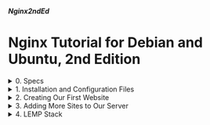 ##### Nginx2ndEd
# Nginx Tutorial for Debian and Ubuntu, 2nd Edition

<details markdown="1">
<summary>
0. Specs
</summary>

---

### 0.0. The What
It's been some time after I prepared [NginxOnDebianUbuntu](NginxOnDebianUbuntu.html) tutorial. I decided to revise it with a new perspective. The old document will be available for some time, in case you'd like to check it too.

Nginx is a very powerful web server software. Some sources tell that it is one of the most used web server software with Apache.

### 0.1. Environment
I used Debian and Ubuntu server editions, namely Debian 11 & 12, Ubuntu 22.04 & 24.04 LTS Servers.

I have a test domain name: 386387.xyz. I used it for my tests. 

Unless you want to run a totally static website, you would need PHP and a database server too. So we're going to touch them a bit.

### 0.3. Sources

- [nginx.org](https://nginx.org/en/docs/)  
- [www.geeksforgeeks.org](https://www.geeksforgeeks.org/how-to-retrieve-data-from-mysql-database-using-php/)  
- [Deepseek](https://www.deepseek.com/)   
- [ChatGPT](https://chatgpt.com/) 

<br>
</details>

<details markdown="1">
<summary>
1. Installation and Configuration Files
</summary>

---
### 1.1. Installation
Upgrade repositories and install nginx package

```
sudo apt update
sudo apt install nginx --yes
```

When installed on Debian and Ubuntu, nginx (as the other daemon packages) starts automatically. You can check the service:

```
systemctl status nginx
```

Debian package maintainers prepared a sample page for the web server. You can check it:

```
sudo nano /var/www/html/index.nginx-debian.html
```

### 1.2. Configuration Files

Debian and Ubuntu installations have the following files and directories at /etc/nginx:

- **fastcgi.conf**: Contains default settings for FastCGI applications.
- **fastcgi_params**: Similar to fastcgi.conf, it defines FastCGI parameters but is more minimal. Some configurations use one or the other.
- **koi-utf**: Charset conversion maps for KOI8-R (Cyrillic encoding) to UTF-8. 
- **koi-win**: Charset conversion maps for KOI8-R (Cyrillic encoding) to Windows-1251.
- **mime.types**: Defines the mapping of file extensions to MIME types.
- **nginx.conf**: The main Nginx configuration file that includes global settings and loads other configurations.
- **proxy_params**: Contains default settings for reverse proxying requests to another server.
- **scgi_params**: Configuration parameters for handling SCGI (Simple Common Gateway Interface) requests.
- **uwsgi_params**: Defines parameters for uWSGI applications (commonly used for Python web apps).
- **win-utf**: Charset conversion map for Windows-1251 encoding.
- **conf.d/**: Stores additional Nginx configuration files that are automatically loaded. Empty on default installations.
- **modules-available/**: Contains configuration files for optional Nginx modules that can be enabled or disabled. Empty on default installations.
- **modules-enabled/**: Symbolic links to active modules from modules-available/. Empty on default installations.
- **sites-available/**: Stores virtual host configurations for different websites (like Apache’s sites-available).
- **sites-enabled/**: Contains symbolic links to active virtual host configurations from sites-available/.
- **snippets/**: Stores reusable configuration fragments that can be included in other config files (e.g., SSL settings).

Normally, we do not need to edit configuration files other than the ones in sites-available/.

### 1.3. Scripts for Enabling & Disabling Sites & Modules

If you used Apache Web Server you would remember there are commands like a2ensite, a2dissite, a2enmod, a2dismod. They are used to enable/disable sites and modules.

With the help of ChatGPT, I prepared Nginx counterparts of these commands as nxensite, nxdissite, nxenmod, and nxdismod.

#### 1.3.1. nxensite Enable a Site

This script is expected to enable a site configuration by creating a symbolic link in sites-enabled/ from sites-available/.

Let's create it:

```
sudo nano /usr/local/bin/nxensite
```

Fill as below:

```
#!/bin/bash
if [ -z "$1" ]; then
    echo "Usage: nxensite <site-name>"
    exit 1
fi

SITE="/etc/nginx/sites-available/$1"
LINK="/etc/nginx/sites-enabled/$1"

if [ ! -f "$SITE" ]; then
    echo "Site configuration '$1' does not exist in sites-available."
    exit 1
fi

ln -s "$SITE" "$LINK"
echo "Enabled site: $1"
```

Make it executable:

```
sudo chmod +x /usr/local/bin/nxensite
```

It is necessary to reload nginx after enabling a site:

```
sudo systemctl reload nginx
```

#### 1.3.2. nxdissite Disable a Site

This script is expected to disable a site configuration by removing its symbolic link from sites-enabled/.

Let's create it:

```
sudo nano /usr/local/bin/nxdissite
```

Fill as below:

```
#!/bin/bash
if [ -z "$1" ]; then
    echo "Usage: nxdissite <site-name>"
    exit 1
fi

LINK="/etc/nginx/sites-enabled/$1"

if [ ! -L "$LINK" ]; then
    echo "Site '$1' is not enabled."
    exit 1
fi

rm "$LINK"
echo "Disabled site: $1"
```


Make it executable:

```
sudo chmod +x /usr/local/bin/nxdissite
```

It is necessary to reload nginx after disabling a site:

```
sudo systemctl reload nginx
```

#### 1.3.3. nxenmod Enable a Module

This script is expected to enable a module by creating a symbolic link in mods-enabled/ from mods-available/.

Let's create it:

```
sudo nano /usr/local/bin/nxenmod
```

Fill as below:

```
#!/bin/bash
if [ -z "$1" ]; then
    echo "Usage: nxenmod <module-name>"
    exit 1
fi

MOD="/etc/nginx/modules-available/$1.conf"
LINK="/etc/nginx/modules-enabled/$1.conf"

if [ ! -f "$MOD" ]; then
    echo "Module configuration '$1.conf' does not exist in modules-available."
    exit 1
fi

ln -s "$MOD" "$LINK"
echo "Enabled module: $1"
```

Make it executable:

```
sudo chmod +x /usr/local/bin/nxenmod
```

It is necessary to restart nginx after enabling a module:

```
sudo systemctl restart nginx
```

#### 1.3.4. nxdismod Disable a Module

This script is expected to disable a module by removing its symbolic link from mods-enabled/.

Let's create it:

```
sudo nano /usr/local/bin/nxdismod
```

Fill as below:

```
#!/bin/bash
if [ -z "$1" ]; then
    echo "Usage: nxdismod <module-name>"
    exit 1
fi

LINK="/etc/nginx/modules-enabled/$1.conf"

if [ ! -L "$LINK" ]; then
    echo "Module '$1' is not enabled."
    exit 1
fi

rm "$LINK"
echo "Disabled module: $1"
```

Make it executable:

```
sudo chmod +x /usr/local/bin/nxdismod
```

It is necessary to restart nginx after disabling a module:

```
sudo systemctl restart nginx
```

<br>
</details>

<details markdown="1">
<summary>
2. Creating Our First Website
</summary>

---
### 2.0. Explanations

When Nginx is installed, it creates a configuraiton file in sites-available/ directory with the name default. 

Configuration file default comes enabled, that is linked to sites-enabled/ directory. 

Like Apache, there are 4 steps to create a web site on Nginx Web Server.

1. Prepare a place for the website contents and put the contents in there. Generally, a directory under /var/www is fine.
2. Create a configuration file for the site in /etc/nginx/sites-available/
3. Enable the site with nx2ensite command (or by just linking it to /etc/nginx/sites-enabled/ directory yourself).
4. Reload Nginx daemon.

### 2.1. Configure the Website
#### 2.1.1. Prepare Website Home

Make a home for our website:

```
sudo mkdir /var/www/386387.xyz
```

Create a sample home page

```
sudo nano /var/www/386387.xyz/index.html
```

Fill as below:

```
<html>
<title>386387.xyz Test Page</title>
<body>
<h1>386387.xyz Test Page</h1>
<p>386387.xyz and www.386387.xyz land here.</p>
</body>
</html>
```

Make Nginx daemon user own the directory and files:

```
sudo chown -R www-data:www-data /var/www/386387.xyz
```

Change all directory permissions to 755 and file permissions to 644

```
sudo find /var/www/386387.xyz -type d -exec chmod 755 {} \;
sudo find /var/www/386387.xyz -type f -exec chmod 644 {} \;
```

### 2.1.2. Create Website Configuration 

Disable the default site configuration, we don't need it anymore

```
sudo nxdissite default
```

Create the configuration file of the site

```
sudo nano /etc/nginx/sites-available/386387.xyz
```

Fill as below:

```
server {
   listen 80;
   listen [::]:80;
   root /var/www/386387.xyz;
   index index.html index.htm;
   server_name 386387.xyz www.386387.xyz;
   access_log /var/log/nginx/386387.xyz.access.log;
   error_log /var/log/nginx/386387.xyz.error.log;
   location / {
      try_files $uri $uri/ =404;
   }
   server_tokens off;
}
```

Line by line explanation of the configuration file

- Start of the site configuration. 
- Listen IP version 4 at port 80.
- Listen IP version 6 at port 80.
- Root directory is /var/www/x386387.xyz.
- Index file (default file) is one of the followings in order.
- Server names are 386387.xyz and www.386387.xyz.
- Access log is: /var/log/nginx/386387.xyz.access.log
- Error log is: /var/log/nginx/386387.xyz.error.log
- For the location in root (and subfolders), try the given name as a file, then as a folder, if can't find, send 404 error message.
- Don't display server version at error (and other) messages.
- End of the site configuration.

### 2.1.3. Enable the Website
Enable the site and reload Nginx daemon.

```
sudo nxensite 386387.xyz
sudo systemctl reload nginx
```

Our site is ready. Assuming 386387.xyz points to the IP of the server, we can reach our site by reaching to the following URL:

```
http://386387.xyz
```

### 2.2. Add SSL (TLS) Support
#### 2.2.1. Install Certbot

Thanks to [Let's Encrypt](https://letsencrypt.org/) we can get free certificates and let our site to be connected by HTTPS. We use [certbot](https://certbot.eff.org/) tool to automatically install and update the certificates.

Let's Encrypt certificates last 3 months, they have to be renewed periodically. Certbot tool handles acquiring and renewing tasks.

Install certbot:

```
sudo apt update
sudo apt install certbot --yes
```

#### 2.2.2.Get the Certificates

Get the certificates with certbot:

```
sudo certbot certonly -d 386387.xyz,www.386387.xyz --agree-tos --webroot
```

- **certonly**: Get the certificates only, do not install them
- **-d ...**: Get a certificate for all these domains
- **--agree-tos**: Accept the terms of services
- **--webroot**: Put challenge (authentication) files to a webroot folder. If you don't have a web server installed, then certbot may span a temporary web server to authenticate. But we already have 1 so we don't need it.


It asks for your email to inform you if needed and asks to share your email address with EFF, you can answer Y if you want. 

Then asks for the webroot directory of the domain, you can enter yours, mine is ```/var/www/386387.xyz```.

If you are getting a certificate for more than 1 domains like me, it asks for other's webroot too, you can select 2 as the other webroot.

Our certificates are installed as following:

```
Certificate is saved at: /etc/letsencrypt/live/386387.xyz/fullchain.pem
Key is saved at:         /etc/letsencrypt/live/386387.xyz/privkey.pem
```

#### 2.2.3. Create HTTPS Site Configuration

Now we need to prepare a configuration for the HTTPS site.

```
sudo nano /etc/nginx/sites-available/386387.xyz-ssl
```

Fill as below:

```
server {
   listen 443 ssl;
   listen [::]:443 ssl;
   root /var/www/386387.xyz;
   index index.html index.htm;
   server_name 386387.xyz www.386387.xyz;
   access_log /var/log/nginx/386387.xyz.access.log;
   error_log /var/log/nginx/386387.xyz.error.log;
   ssl_certificate /etc/letsencrypt/live/386387.xyz/fullchain.pem;
   ssl_certificate_key /etc/letsencrypt/live/386387.xyz/privkey.pem;
   ssl_session_timeout 5m;
   location / {
      try_files $uri $uri/ =404;
   }
   server_tokens off;
}
```

There are 3 unfamiliar lines starting with ssl, they say SSL certificates are at the given paths and session timeout is 5 minutes.

Our HTTPS site is ready at ```https://386387.xyz```after we enable the new configuration and reload the Nginx daemon:

```
sudo nxensite 386387.xyz-ssl
sudo systemctl reload nginx
```

#### 2.2.4. HTTP to HTTPS Redirection

Our site works as HTTPS, but there is one some more work to do.

Whenever someone tries to connect to https://386387.xyz, they meet our HTTPS site. But if someone tries to connect to http://386387.xyz, they get to our plain HTTP site. 

We can redirect our HTTP site to HTTPS site to overcome this little problem.

Edit our HTTP site configuration:

```
sudo nano /etc/nginx/sites-available/386387.xyz
```

Change as below :

```
server {
   listen 80;
   listen [::]:80;
   index index.html index.htm;
   server_name 386387.xyz www.386387.xyz;
   access_log /var/log/nginx/386387.xyz.access.log;
   error_log /var/log/nginx/386387.xyz.error.log;
   location ^~ /.well-known/acme-challenge {
       allow all; 
       root /var/www/386387.xyz;
   }
    location / {
       return 301 https://$host$request_uri;
    }   server_tokens off;
}
```

Certbot puts some files on .well-know/acme-challenge/ directory to authenticate the server. The lines we added redirects the other requests to the HTTPS site.

Reload the Nginx daemon and we are (almost) done.

```
sudo systemctl reload nginx
```


### 2.2.5. Certbot Hooks

When the time comes, certbot renews the certificates. But Nginx doesn't know that and tries to use the old ones. That means our HTTPS site does not work anymore. 

To handle this situation, we need to find a way to reload Nginx when certbot renews the certificates.

Certbot runs all scripts in the  /etc/letsencrypt/renewal-hooks/deploy directory after a successfull renewal. We'll put a script there.

```
sudo nano /etc/letsencrypt/renewal-hooks/deploy/reloadnginx.sh
```

Fill as below:

```
#!/bin/bash
systemctl reload nginx
```

Make the script executable

```
sudo chmod +x /etc/letsencrypt/renewal-hooks/deploy/reloadnginx.sh
```
<br>
</details>

<details markdown="1">
<summary>
3. Adding More Sites to Our Server
</summary>

---
### 3.0. Explanations

Nginx server can host many sites. Actually there is no limit on the number of the sites, you can add sites as much as your server's CPU and RAM allows.

We're going to add some more sites with different properties

- Local access only
- Only Accessible by 2 IPs
- Reverse proxy configuration
- Custom error pages
- Listening on a different port
- No access logs

There will be only HTTP configurations for these sites, you can add HTTPS access to them as in step 2.2.

### 3.1. Local Access Only
Our site will allow access only from the server, no other IP's will be able to access it.

These type of sites can be used for management purposes.

Create a home for the site, a sample HTML, configure permissions and ownerships.

```
sudo mkdir /var/www/srv1
sudo touch /var/www/srv1/index.html
sudo chown -R www-data:www-data /var/www/srv1
sudo find /var/www/srv1 -type d -exec chmod 755 {} \;
sudo find /var/www/srv1 -type f -exec chmod 644 {} \;
```

Fill sample HTML

```
sudo nano /var/www/srv1/index.html
```

Fill as below:

```
<html>
<title>srv1.386387.xyz Test Page</title>
<body>
<h1>srv1.386387.xyz Test Page</h1>
<p>Local access only</p>
</body>
</html>
```

Create configuration for the site

```
sudo nano /etc/nginx/sites-available/srv1
```

```
server {
   listen 127.0.0.1:80;
   root /var/www/srv1;
   index index.html index.htm;
   server_name srv1.386387.xyz;
   access_log /var/log/nginx/srv1.access.log;
   error_log /var/log/nginx/srv1.error.log;
   location / {
      try_files $uri $uri/ =404;
   }
   server_tokens off;
}
```

Enable the site and reload Nginx daemon

```
sudo nxensite srv1
sudo systemctl reload nginx
```

You will not be able to reach to the site at ```http://srv1.386387.xyz```, but if you run the following command on the server, it will retrieve the HTML:

```
curl 127.0.0.1
```

### 3.2. Only Accessible by 2 IPs
Only 2 given IPs will be able to access this site.

These type of sites can be used to serve to only some selected persons.

Create a home for the site, a sample HTML, configure permissions and ownerships.

```
sudo mkdir /var/www/srv2
sudo touch /var/www/srv2/index.html
sudo chown -R www-data:www-data /var/www/srv2
sudo find /var/www/srv2 -type d -exec chmod 755 {} \;
sudo find /var/www/srv2 -type f -exec chmod 644 {} \;
```

Fill sample HTML

```
sudo nano /var/www/srv2/index.html
```

Fill as below:

```
<html>
<title>srv2.386387.xyz Test Page</title>
<body>
<h1>srv2.386387.xyz Test Page</h1>
<p>Only 2 IPs can access.</p>
</body>
</html>
```

Create configuration for the site

```
sudo nano /etc/nginx/sites-available/srv2
```

Fill as below:

```
server {
   listen 80;
   root /var/www/srv2;
   index index.html index.htm;
   server_name srv2.386387.xyz;
   allow 195.174.44.28;
   allow 138.199.28.46;
   deny all;
   location / {
      try_files $uri $uri/ =404;
   }
}
```

Enable the site and reload Nginx daemon

```
sudo nxensite srv2
sudo systemctl reload nginx
```

Only 2 given IPs will be able to access to the site, the other will have Forbidden message.

You can add more IPs or even IP blocks as following:

```
      allow 195.174.44.0/24;
```

### 3.3. Reverse Proxy Configuration

Some software supplies locally running mini web servers. One of them is RSpamd. You can only access them from the server they are running.

Using Apache's Reverse Proxy module, we can access them from outside the server too.

We can simulate such a system, open another terminal window on your server and type the following commands, that terminal will stay busy:

```
mkdir /tmp/test
echo Test > /tmp/test/index.html
cd /tmp/test
python3 -m http.server 8080 --bind 127.0.0.1
```

Now if you run the following command on another terminal for your server:

```
curl 127.0.0.1:8080
```

You will see it is replying with Test

This mini server can be accessed from our server only, and we'll make it accessible from the world too.

Create a configuration for the site

```
sudo nano /etc/nginx/sites-available/srv3
```

Fill as below:

```
server {
   listen 80;
   server_name srv3.386387.xyz;
   access_log /var/log/nginx/srv3.access.log;
   error_log /var/log/nginx/srv3.error.log;
   location / {
        proxy_pass         http://127.0.0.1:8080;
        proxy_set_header   Host $host;
        proxy_set_header   X-Real-IP $remote_addr;
        proxy_set_header   X-Forwarded-For $proxy_add_x_forwarded_for;
        proxy_set_header   X-Forwarded-Proto $scheme;
    }
}
```

Enable the site and reload Nginx daemon

```
sudo nxensite srv3
sudo systemctl reload nginx
```

Now, when you browse ```http://srv3.386387.xyz/``` you will access to the local server.

Remember terminating the local server at the other terminal.


### 3.4. Custom Error Pages

When there is an error, Nginx server inform us with an error page. The most occuring error is 404, page not found. But there are other errors too.

We can change the error pages as we like. Let's try it.

Create a home for the site, a sample HTML, 404 error page HTML, configure permissions and ownerships.

```
sudo mkdir /var/www/srv4
sudo touch /var/www/srv4/index.html
sudo touch /var/www/srv4/404.html
sudo chown -R www-data:www-data /var/www/srv4
sudo find /var/www/srv4 -type d -exec chmod 755 {} \;
sudo find /var/www/srv4 -type f -exec chmod 644 {} \;
```

Fill sample HTML

```
sudo nano /var/www/srv4/index.html
```

Fill as below:

```
<html>
<title>srv4.386387.xyz Test Page</title>
<body>
<h1>srv4.386387.xyz Test Page</h1>
<p>This site has a modified error 404 page.</p>
</body>
</html>
```

Fill error page HTML

```
sudo nano /var/www/srv4/404.html
```

Fill as below:

```
<html>
<title>I cannot find the page</title>
<body>
<h1>I cannot find the page</h1>
<p>May I ask you to change the address you're browsing?</p>
</body>
</html>
```

Create a configuration for the site

```
sudo nano /etc/nginx/sites-available/srv4
```

Fill as below:

```
server {
   listen 80;
   listen [::]:80;
   root /var/www/srv4;
   index index.html index.htm;
   server_name srv4.386387.xyz;
   access_log /var/log/nginx/srv4.access.log;
   error_log /var/log/nginx/srv4.error.log;
   error_page 404 /404.html;
   # internal directive makes those files can’t be accessed directly by users.
   location = /errors/404.html {
        internal;
   }
   server_tokens off;
}
```

Enable the site and reload Apache daemon

```
sudo nxensite srv4
sudo systemctl reload nginx
```

When you visit ```http://srv4.386387.xyz``` you can see the main page, visit ```http://srv4.386387/test``` to see the custom error page.

### 3.5. Listening on a Different Port

Normally web servers listen on ports 80 (HTTP) and 443 (HTTPS). But sometimes it might be necessary to use the other ports.

We are going to configure our server to listen on port 8080.

Create a home for the site, a sample HTML, configure permissions and ownerships.

```
sudo mkdir /var/www/srv5
sudo touch /var/www/srv5/index.html
sudo chown -R www-data:www-data /var/www/srv5
sudo find /var/www/srv5 -type d -exec chmod 755 {} \;
sudo find /var/www/srv5 -type f -exec chmod 644 {} \;
```

Fill sample HTML

```
sudo nano /var/www/srv5/index.html
```

Fill as below:

```
<html>
<title>srv5.386387.xyz Test Page</title>
<body>
<h1>srv5.386387.xyz Test Page</h1>
<p>This site listens on port 8080.</p>
</body>
</html>
```

Create a configuration for the site

```
sudo nano /etc/nginx/sites-available/srv5
```

Fill as below:

```
server {
   listen 8080;
   root /var/www/srv5;
   index index.html index.htm;
   server_name srv5.386387.xyz;
   access_log /var/log/nginx/srv5.access.log;
   error_log /var/log/nginx/srv5.error.log;
   location / {
      try_files $uri $uri/ =404;
   }
   server_tokens off;
}
```

Enable the site and reload Nginx daemon

```
sudo nxensite srv5
sudo systemctl reload nginx
```

Now you can visit ```http://srv5.386387.xyz:8080``` to see our new site.

### 3.6. No Access Logs

We want our site to have no access logs. There might be a lot of reason for that. One reason that comes to my mind is privacy. 

Create a home for the site, a sample HTML, configure permissions and ownerships.

```
sudo mkdir /var/www/srv6
sudo touch /var/www/srv6/index.html
sudo chown -R www-data:www-data /var/www/srv5
sudo find /var/www/srv6 -type d -exec chmod 755 {} \;
sudo find /var/www/srv6 -type f -exec chmod 644 {} \;
```

Fill sample HTML

```
sudo nano /var/www/srv6/index.html
```

Fill as below:

```
<html>
<title>srv6.386387.xyz Test Page</title>
<body>
<h1>srv6.386387.xyz Test Page</h1>
<p>We do not collect access logs.</p>
</body>
</html>
```

Create a configuration for the site

```
sudo nano /etc/nginx/sites-available/srv6
```

Fill as below:

```
server {
   listen 80;
   root /var/www/srv6;
   index index.html index.htm;
   server_name srv6.386387.xyz;
   access_log off;
   error_log /var/log/nginx/srv6.error.log;
   location / {
      try_files $uri $uri/ =404;
   }
   server_tokens off;
}
```


Enable the site and reload Nginx daemon

```
sudo nxensite srv6
sudo systemctl reload nginx
```

Now you can visit ```http://srv6.386387.xyz``` to see our new site.

If you want to disable error logs too, you can change the following line in the site config: 

```
   error_log /var/log/nginx/srv6.error.log;
```

as

```
   error_log /dev/null crit;
```

<br>
</details>

<details markdown='1'>
<summary>
4. LEMP Stack
</summary>

---
- L: Linux (Debian or Ubuntu in our case)
- E: Nginx (Enginx actually)
- M: Mariadb (or Mysql if you love Or*cle so much)
- P: PHP, Python, or Perl (PHP in our case)

So not a big deal, we'll install Mariadb and PHP and connect them with Nginx.

### 4.1. Install Mariadb, Php and Necessary Dependencies.

- php-cli   : PHP client package
- php-fpm   : To run php as a cgi, nginx doesn't have a native support for PHP 
- php-mysql : For php to connect to mariadb

```
sudo apt install --yes mariadb-server php-cli php-fpm php-mysql
```

### 4.2. Configure a Site for PHP

Let's use our srv6.386387.xyz site for LEMP testing.

```
sudo nano /etc/nginx/sites-available/srv6
```

Change as below:


```
server {
   listen 80;
   root /var/www/srv6;
   index index.html index.htm;
   server_name srv6.386387.xyz;
   access_log off;
   error_log /var/log/nginx/srv6.error.log;
   location / {
      try_files $uri $uri/ =404;
   }
   location ~ \.php$ {
      fastcgi_pass unix:/run/php/php-fpm.sock;
      include fastcgi.conf;
   }
   server_tokens off;
}
```

Reload nginx

```
sudo systemctl reload nginx
```
 
### 4.3. Test it

We'll create a test database, a table in that database, add some rows to  the table on Mariadb. We will also create a test PHP file with the PHP  code to retrieve the data from the database and display it as HTML. 

#### 4.3.1. DB Operations

Connect to Mariadb shell

```
sudo mariadb
```

Create mysampledb database, connect to it, create a table, fill the table, create a user with the access permission on that database and the table.

**Run on Mariadb shell**

```
CREATE DATABASE mysampledb;
USE mysampledb;
CREATE TABLE Employees (Name char(15), Age int(3), Occupation char(15));
INSERT INTO Employees VALUES ('Joe Smith', '26', 'Ninja');
INSERT INTO Employees VALUES ('John Doe', '33', 'Sleeper');
INSERT INTO Employees VALUES ('Mariadb Server', '14', 'RDBM');
GRANT ALL ON mysampledb.* TO 'appuser'@'localhost' IDENTIFIED BY 'password';
exit
```

#### 4.3.2. Create Test PHP
```
sudo nano /var/www/srv6/test.php
```

Fill it as below

```
<?php
   $mycon = new mysqli("localhost", "appuser", "password", "mysampledb");
   if ($mycon->connect_errno)
   {
      echo "Connection Error";
      exit();
   }
   $mysql = "SELECT * FROM Employees";
   $result = ($mycon->query($mysql));
   $rows = [];
   if ($result->num_rows > 0)
    {
        $rows = $result->fetch_all(MYSQLI_ASSOC);
    }
?>
<!DOCTYPE html>
<html>
<body>
    <table>
        <thead>
            <tr>
                <th>Name</th>
                <th>Age</th>
                <th>Occupation</th>
            </tr>
        </thead>
        <tbody>
            <?php
               if(!empty($rows))
               foreach($rows as $row)
              {
            ?>
            <tr>
                <td><?php echo $row['Name']; ?></td>
                <td><?php echo $row['Age']; ?></td>
                <td><?php echo $row['Occupation']; ?></td>
            </tr>
            <?php } ?>
        </tbody>
    </table>
</body>
</html>
<?php
    mysqli_close($conn);
?>
```

Now go to below address to see if it is working:  
```http://srv6.386387.xyz/test.php```

<br>
</details>



